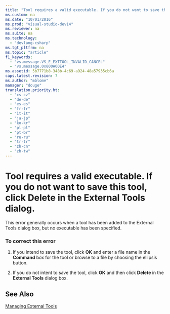```yaml
---
title: "Tool requires a valid executable. If you do not want to save this tool, click Delete in the External Tools dialog."
ms.custom: na
ms.date: "10/01/2016"
ms.prod: "visual-studio-dev14"
ms.reviewer: na
ms.suite: na
ms.technology: 
  - "devlang-csharp"
ms.tgt_pltfrm: na
ms.topic: "article"
f1_keywords: 
  - "vs.message.VS_E_EXTTOOL_INVALID_CANCEL"
  - "vs.message.0x800A00E4"
ms.assetid: 5b7771b8-348b-4c69-a924-48a57935cb6a
caps.latest.revision: 7
ms.author: "mblome"
manager: "douge"
translation.priority.ht: 
  - "cs-cz"
  - "de-de"
  - "es-es"
  - "fr-fr"
  - "it-it"
  - "ja-jp"
  - "ko-kr"
  - "pl-pl"
  - "pt-br"
  - "ru-ru"
  - "tr-tr"
  - "zh-cn"
  - "zh-tw"
---
```

# Tool requires a valid executable. If you do not want to save this tool, click Delete in the External Tools dialog.
This error generally occurs when a tool has been added to the External Tools dialog box, but no executable has been specified.  
  
### To correct this error  
  
1.  If you intend to save the tool, click **OK** and enter a file name in the **Command** box for the tool or browse to a file by choosing the ellipsis button.  
  
2.  If you do not intent to save the tool, click **OK** and then click **Delete** in the **External Tools** dialog box.  
  
## See Also  
 [Managing External Tools](../VS_IDE/managing-external-tools.md)